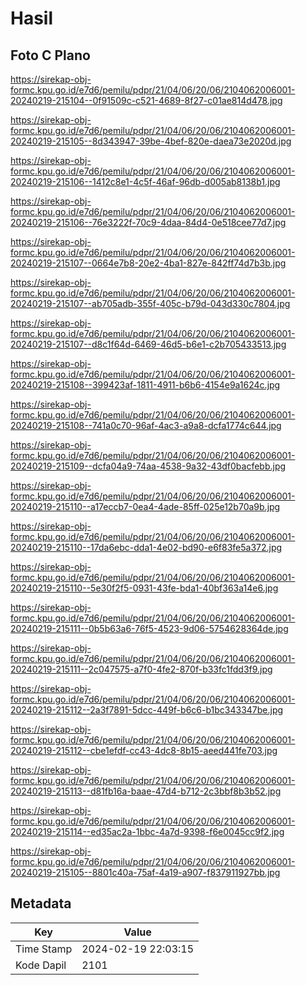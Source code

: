 # Hasil

## Foto C Plano

https://sirekap-obj-formc.kpu.go.id/e7d6/pemilu/pdpr/21/04/06/20/06/2104062006001-20240219-215104--0f91509c-c521-4689-8f27-c01ae814d478.jpg

https://sirekap-obj-formc.kpu.go.id/e7d6/pemilu/pdpr/21/04/06/20/06/2104062006001-20240219-215105--8d343947-39be-4bef-820e-daea73e2020d.jpg

https://sirekap-obj-formc.kpu.go.id/e7d6/pemilu/pdpr/21/04/06/20/06/2104062006001-20240219-215106--1412c8e1-4c5f-46af-96db-d005ab8138b1.jpg

https://sirekap-obj-formc.kpu.go.id/e7d6/pemilu/pdpr/21/04/06/20/06/2104062006001-20240219-215106--76e3222f-70c9-4daa-84d4-0e518cee77d7.jpg

https://sirekap-obj-formc.kpu.go.id/e7d6/pemilu/pdpr/21/04/06/20/06/2104062006001-20240219-215107--0664e7b8-20e2-4ba1-827e-842ff74d7b3b.jpg

https://sirekap-obj-formc.kpu.go.id/e7d6/pemilu/pdpr/21/04/06/20/06/2104062006001-20240219-215107--ab705adb-355f-405c-b79d-043d330c7804.jpg

https://sirekap-obj-formc.kpu.go.id/e7d6/pemilu/pdpr/21/04/06/20/06/2104062006001-20240219-215107--d8c1f64d-6469-46d5-b6e1-c2b705433513.jpg

https://sirekap-obj-formc.kpu.go.id/e7d6/pemilu/pdpr/21/04/06/20/06/2104062006001-20240219-215108--399423af-1811-4911-b6b6-4154e9a1624c.jpg

https://sirekap-obj-formc.kpu.go.id/e7d6/pemilu/pdpr/21/04/06/20/06/2104062006001-20240219-215108--741a0c70-96af-4ac3-a9a8-dcfa1774c644.jpg

https://sirekap-obj-formc.kpu.go.id/e7d6/pemilu/pdpr/21/04/06/20/06/2104062006001-20240219-215109--dcfa04a9-74aa-4538-9a32-43df0bacfebb.jpg

https://sirekap-obj-formc.kpu.go.id/e7d6/pemilu/pdpr/21/04/06/20/06/2104062006001-20240219-215110--a17eccb7-0ea4-4ade-85ff-025e12b70a9b.jpg

https://sirekap-obj-formc.kpu.go.id/e7d6/pemilu/pdpr/21/04/06/20/06/2104062006001-20240219-215110--17da6ebc-dda1-4e02-bd90-e6f83fe5a372.jpg

https://sirekap-obj-formc.kpu.go.id/e7d6/pemilu/pdpr/21/04/06/20/06/2104062006001-20240219-215110--5e30f2f5-0931-43fe-bda1-40bf363a14e6.jpg

https://sirekap-obj-formc.kpu.go.id/e7d6/pemilu/pdpr/21/04/06/20/06/2104062006001-20240219-215111--0b5b63a6-76f5-4523-9d06-5754628364de.jpg

https://sirekap-obj-formc.kpu.go.id/e7d6/pemilu/pdpr/21/04/06/20/06/2104062006001-20240219-215111--2c047575-a7f0-4fe2-870f-b33fc1fdd3f9.jpg

https://sirekap-obj-formc.kpu.go.id/e7d6/pemilu/pdpr/21/04/06/20/06/2104062006001-20240219-215112--2a3f7891-5dcc-449f-b6c6-b1bc343347be.jpg

https://sirekap-obj-formc.kpu.go.id/e7d6/pemilu/pdpr/21/04/06/20/06/2104062006001-20240219-215112--cbe1efdf-cc43-4dc8-8b15-aeed441fe703.jpg

https://sirekap-obj-formc.kpu.go.id/e7d6/pemilu/pdpr/21/04/06/20/06/2104062006001-20240219-215113--d81fb16a-baae-47d4-b712-2c3bbf8b3b52.jpg

https://sirekap-obj-formc.kpu.go.id/e7d6/pemilu/pdpr/21/04/06/20/06/2104062006001-20240219-215114--ed35ac2a-1bbc-4a7d-9398-f6e0045cc9f2.jpg

https://sirekap-obj-formc.kpu.go.id/e7d6/pemilu/pdpr/21/04/06/20/06/2104062006001-20240219-215105--8801c40a-75af-4a19-a907-f837911927bb.jpg


## Metadata

| Key        | Value               |
| ---------- | ------------------- |
| Time Stamp | 2024-02-19 22:03:15 |
| Kode Dapil | 2101                |



